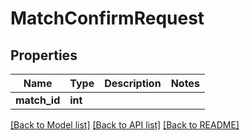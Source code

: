 # MatchConfirmRequest

## Properties
Name | Type | Description | Notes
------------ | ------------- | ------------- | -------------
**match_id** | **int** |  | 

[[Back to Model list]](../README.md#documentation-for-models) [[Back to API list]](../README.md#documentation-for-api-endpoints) [[Back to README]](../README.md)

